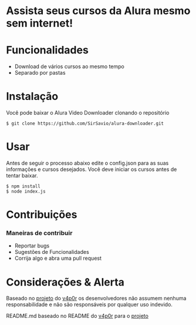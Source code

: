 
# Assista seus cursos da Alura mesmo sem internet!

# Funcionalidades
- Download de vários cursos ao mesmo tempo
- Separado por pastas

# Instalação

Você pode baixar o Alura Video Downloader clonando o repositório

    $ git clone https://github.com/SirSavio/alura-downloader.git

# Usar
Antes de seguir o processo abaixo edite o config.json para as suas informações e cursos desejados. Você deve iniciar os cursos antes de tentar baixar.

    $ npm install
    $ node index.js

# Contribuições
### Maneiras de contribuir
- Reportar bugs
- Sugestões de Funcionalidades
- Corrija algo e abra uma pull request


# Considerações & Alerta
Baseado no [projeto](https://github.com/v4p0r/gengar) do [v4p0r](https://github.com/v4p0r) os desenvolvedores não assumem nenhuma responsabilidade e não são responsáveis ​​por qualquer uso indevido.

README.md baseado no README do [v4p0r](https://github.com/v4p0r) para o [projeto](https://github.com/v4p0r/gengar)
